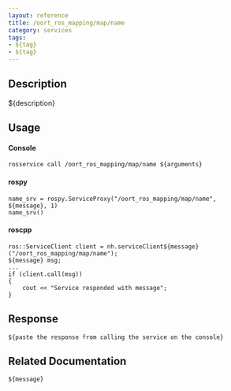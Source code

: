 ```yaml
---
layout: reference
title: /oort_ros_mapping/map/name
category: services
tags: 
- ${tag} 
- ${tag}
---
```


## Description
${description}

## Usage
#### Console
```
rosservice call /oort_ros_mapping/map/name ${arguments}
```

#### rospy
```
name_srv = rospy.ServiceProxy("/oort_ros_mapping/map/name", ${message}, 1)
name_srv()
```

#### roscpp
```
ros::ServiceClient client = nh.serviceClient${message}("/oort_ros_mapping/map/name");
${message} msg;
...
if (client.call(msg))
{
    cout << "Service responded with message";
}
```

## Response
```
${paste the response from calling the service on the console}
```

## Related Documentation
``${message}``  